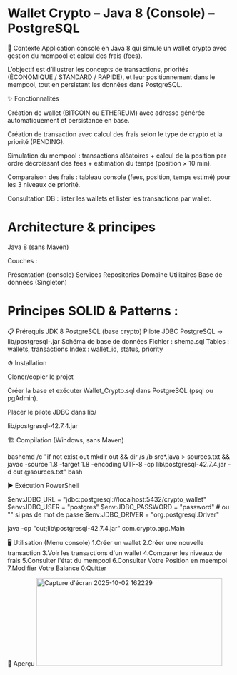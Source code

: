 # Wallet Crypto – Java 8 (Console) – PostgreSQL

📌 Contexte
Application console en Java 8 qui simule un wallet crypto avec gestion du mempool et calcul des frais (fees).

L’objectif est d’illustrer les concepts de transactions, priorités (ÉCONOMIQUE / STANDARD / RAPIDE), et leur positionnement dans le mempool, tout en persistant les données dans PostgreSQL.

✨ Fonctionnalités

 Création de wallet (BITCOIN ou ETHEREUM) avec adresse générée automatiquement et persistance en base.
 
 Création de transaction avec calcul des frais selon le type de crypto et la priorité (PENDING).
 
 Simulation du mempool : transactions aléatoires + calcul de la position par ordre décroissant des fees + estimation du temps (position × 10 min).
 
 Comparaison des frais : tableau console (fees, position, temps estimé) pour les 3 niveaux de priorité.
 
 Consultation DB : lister les wallets et lister les transactions par wallet.
 
# Architecture & principes

Java 8 (sans Maven)

Couches :

Présentation (console)
Services
Repositories 
Domaine
Utilitaires
Base de données (Singleton)

# Principes SOLID & Patterns :

📋 Prérequis
 JDK 8
 PostgreSQL (base crypto)
 Pilote JDBC PostgreSQL → lib/postgresql-<version>.jar
 Schéma de base de données
 Fichier : shema.sql
Tables : wallets, transactions
Index : wallet_id, status, priority

⚙️ Installation

Cloner/copier le projet

Créer la base et exécuter Wallet_Crypto.sql dans PostgreSQL (psql ou pgAdmin).

Placer le pilote JDBC dans lib/

lib/postgresql-42.7.4.jar

🏗️ Compilation (Windows, sans Maven)

bashcmd /c "if not exist out mkdir out && dir /s /b src\*.java > sources.txt && javac -source 1.8 -target 1.8 -encoding UTF-8 -cp lib\postgresql-42.7.4.jar -d out @sources.txt" bash

▶️ Exécution
PowerShell

$env:JDBC_URL = "jdbc:postgresql://localhost:5432/crypto_wallet" $env:JDBC_USER = "postgres" $env:JDBC_PASSWORD = "password" # ou "" si pas de mot de passe $env:JDBC_DRIVER = "org.postgresql.Driver"

java -cp "out;lib\postgresql-42.7.4.jar" com.crypto.app.Main

🖥️ Utilisation (Menu console)
1.Créer un wallet 2.Créer une nouvelle transaction 3.Voir les transactions d'un wallet 4.Comparer les niveaux de frais 5.Consulter l'état du mempool 6.Consulter Votre Position en meempol 7.Modifier Votre Balance 0.Quitter

📸 Aperçu
<img width="416" height="197" alt="Capture d'écran 2025-10-02 162229" src="https://github.com/user-attachments/assets/f81c77a7-1020-44ff-96db-f3529e92ec89" />

